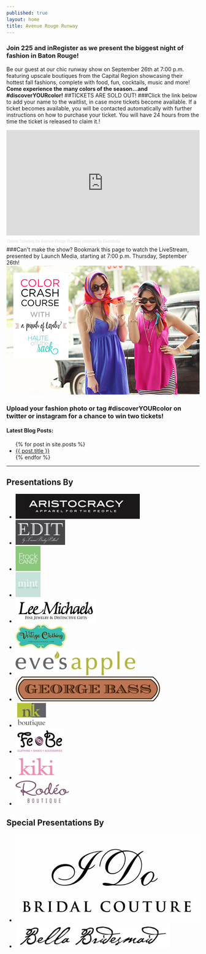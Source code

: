 ```yaml
---
published: true
layout: home
title: Avenue Rouge Runway
---
```


### **Join 225 and inRegister as we present the biggest night of fashion in Baton Rouge!**
Be our guest at our chic runway show on September 26th at 7:00 p.m. featuring upscale boutiques from the Capital Region showcasing their hottest fall fashions, complete with food, fun, cocktails, music and more! **Come experience the many colors of the season...and #discoverYOURcolor!**
##TICKETS ARE SOLD OUT! 
###Click the link below to add your name to the waitlist, in case more tickets become available. If a ticket becomes available, you will be contacted automatically with further instructions on how to purchase your ticket. You will have 24 hours from the time the ticket is released to claim it.!
<!-- Eventbrite Ticket Sales -->
<div style="width:100%; text-align:left;" ><iframe src="http://www.eventbrite.com/tickets-external?eid=7082920205&ref=etckt&v=2" frameborder="0" height="275" width="100%" vspace="0" hspace="0" marginheight="5" marginwidth="5" scrolling="auto" allowtransparency="true"></iframe><div style="font-family:Helvetica, Arial; font-size:10px; padding:5px 0 5px; margin:2px; width:100%; text-align:left;" ><a style="color:#ddd; text-decoration:none;" target="_blank" href="http://www.eventbrite.com/r/etckt">Online Ticketing</a><span style="color:#ddd;"> for </span><a style="color:#ddd; text-decoration:none;" target="_blank" href="http://avenuerougerunway.eventbrite.com?ref=etckt">Avenue Rouge Runway</a> <span style="color:#ddd;">powered by</span> <a style="color:#ddd; text-decoration:none;" target="_blank" href="http://www.eventbrite.com?ref=etckt">Eventbrite</a></div></div>
###Can't make the show? Bookmark this page to watch the LiveStream, presented by Launch Media, starting at 7:00 p.m. Thursday, September 26th!
<img style "height:300px" src="/img/crashcourse.jpg"/>
<h3>Upload your fashion photo or tag #discoverYOURcolor on twitter or instagram for a chance to win two tickets!</h3>
<h4>Latest Blog Posts:</h4>
<ul>
  {% for post in site.posts %}
  <li><a href="{{ post.url }}">{{ post.title }}</a></li>
  {% endfor %}
</ul>
<div id="olapic_widget"></div><script type="text/javascript" src="https://widgets.olapic.com/render?element_id=olapic_widget&customer_id=215621&widget_type=full&gallery=1740979539"></script>
<hr>

<div class="presentations">
  <h2>Presentations By</h2>
  <div class="presenters">
    <ul>
      <li><a href="http://aristocracyapparel.com/" target="_blank"><img src="/img/logos/aristocracy.jpg" /></a></li>
      <li><a href="https://www.facebook.com/pages/Edit-by-LBP/115987308568201" target="_blank"><img src="/img/logos/edit.jpg" /></a></li>
      <li><a href="http://www.frockcandy.com/" target="_blank"><img   src="/img/logos/frockcandy.jpg" /></a></li>
      <li><a href="http://allthingsmint.com/" target="_blank"><img src="/img/logos/mint.jpg" /></a></li>
      <li><a href="http://www.lmfj.com/" target="_blank"><img src="/img/logos/lmfj.jpg" /></a></li>
      <li><a href="https://www.facebook.com/pages/Vertage-Clothing/238456516211677" target="_blank"><img src="/img/logos/vertage.jpg" /></a></li>
      <li><a href="http://www.evesapple.com/" target="_blank"><img src="/img/logos/EvesApple.jpg" /></a></li>
       <li><a href="http://www.georgebass.com/" target="_blank"><img src="/img/logos/georgebass.jpg" /></a></li>
      <li><a href="http://www.nkboutique.com/" target="_blank"><img src="/img/logos/nk.jpg" /></a></li>
      <li><a href="https://www.facebook.com/pages/FeBe-Clothing/50278537372" target="_blank"> <img src="/img/logos/febe.jpg" /></a></li>
      <li><a href="http://www.shopkikionline.com/web/" target="_blank"><img src="/img/logos/kiki.jpg" /></a></li>
      <li><a href="https://www.facebook.com/RodeoBoutique" target="_blank"><img src="/img/logos/rodeo.jpg" /></a></li>
    </ul>
  </div>
</div>
<div class="presentations">
  <h2>Special Presentations By</h2>
  <div class="presenters">
    <ul>
       <li><a href="http://idobridalcouture.com/" target="_blank"><img src="/img/logos/idocouture.jpg" /></a></li>
      <li><a href="http://www.bellabridesmaid.com/index.php#mi=2&pt=1&pi=10000&s=0&p=0&a=3&at=0" target="_blank"> <img src="/img/logos/bellabridesmaidh.jpg" /> </a> </li>
    </ul>
  </div>
</div>
